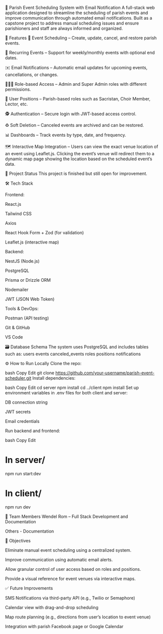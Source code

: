 📅 Parish Event Scheduling System with Email Notification
A full-stack web application designed to streamline the scheduling of parish events and improve communication through automated email notifications. Built as a capstone project to address manual scheduling issues and ensure parishioners and staff are always informed and organized.

📌 Features
📆 Event Scheduling – Create, update, cancel, and restore parish events.

🔁 Recurring Events – Support for weekly/monthly events with optional end dates.

✉️ Email Notifications – Automatic email updates for upcoming events, cancellations, or changes.

🧑‍🤝‍🧑 Role-based Access – Admin and Super Admin roles with different permissions.

🧑 User Positions – Parish-based roles such as Sacristan, Choir Member, Lector, etc.

🕵️ Authentication – Secure login with JWT-based access control.

♻️ Soft Deletion – Canceled events are archived and can be restored.

📊 Dashboards – Track events by type, date, and frequency.

🗺️ Interactive Map Integration – Users can view the exact venue location of an event using Leaflet.js. Clicking the event’s venue will redirect them to a dynamic map page showing the location based on the scheduled event’s data.


🚧 Project Status
This project is finished but still open for improvement.


🛠️ Tech Stack

Frontend:

React.js

Tailwind CSS

Axios

React Hook Form + Zod (for validation)

Leaflet.js (interactive map)


Backend:

NestJS (Node.js)

PostgreSQL

Prisma or Drizzle ORM

Nodemailer

JWT (JSON Web Token)


Tools & DevOps:

Postman (API testing)

Git & GitHub

VS Code


🗃️ Database Schema
The system uses PostgreSQL and includes tables such as:
users
events
canceled_events
roles
positions
notifications

⚙️ How to Run Locally
Clone the repo:

bash
Copy
Edit
git clone https://github.com/your-username/parish-event-scheduler.git
Install dependencies:

bash
Copy
Edit
cd server
npm install
cd ../client
npm install
Set up environment variables in .env files for both client and server:

DB connection string

JWT secrets

Email credentials

Run backend and frontend:

bash
Copy
Edit
# In server/
npm run start:dev

# In client/
npm run dev


👥 Team Members
Wendel Rom – Full Stack Development and Documentation

Others - Documentation


🎯 Objectives

Eliminate manual event scheduling using a centralized system.

Improve communication using automatic email alerts.

Allow granular control of user access based on roles and positions.

Provide a visual reference for event venues via interactive maps.


✅ Future Improvements

SMS Notifications via third-party API (e.g., Twilio or Semaphore)

Calendar view with drag-and-drop scheduling

Map route planning (e.g., directions from user’s location to event venue)

Integration with parish Facebook page or Google Calendar
